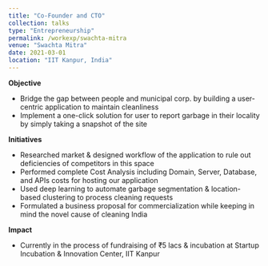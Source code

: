 ```yaml
---
title: "Co-Founder and CTO" 
collection: talks
type: "Entrepreneurship"
permalink: /workexp/swachta-mitra
venue: "Swachta Mitra"
date: 2021-03-01
location: "IIT Kanpur, India"
---
```


<!-- [Swachta Mitra](https://2020.techkriti.org/) playstore app link-->

**Objective**  
* Bridge the gap between people and municipal corp. by building a user-centric application to maintain cleanliness  
* Implement a one-click solution for user to report garbage in their locality by simply taking a snapshot of the site  
 
**Initiatives**  
* Researched market & designed workflow of the application to rule out deficiencies of competitors in this space 
* Performed complete Cost Analysis including Domain, Server, Database, and APIs costs for hosting our application 
* Used deep learning to automate garbage segmentation & location-based clustering to process cleaning requests 
* Formulated a business proposal for commercialization while keeping in mind the novel cause of cleaning India 

**Impact**  
* Currently in the process of fundraising of ₹5 lacs & incubation at Startup Incubation & Innovation Center, IIT Kanpur  
